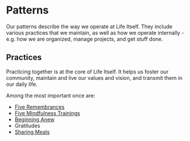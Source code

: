 # Patterns 

Our patterns describe the way we operate at Life Itself. They include various practices that we maintain, as well as how we operate internally - e.g. how we are organized, manage projects, and get stuff done.

## Practices

Practicing together is at the core of Life Itself. It helps us foster our community, maintain and live our values and vision, and transmit them in our daily life.

Among the most important once are: 
 
* [Five Remembrances](/five-remembrances/)
* [Five Mindfulness Trainings](/five-mindfulness-trainings/)
* [Beginning Anew](/beginning-anew/)
* Gratitudes
* [Sharing Meals](/hubs/agreement/#hub-agreement) 
